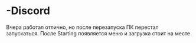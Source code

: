 # -Discord
Вчера работал отлично, но после перезапуска ПК перестал запускаться. После Starting появляется меню и загрузка стоит на месте
